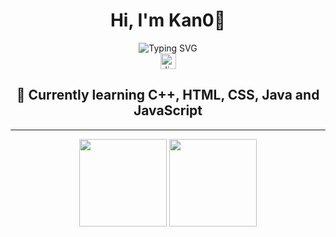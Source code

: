 <h1 align="center">Hi, I'm Kan0👋</h1>

<div align="center">
  <img src="https://readme-typing-svg.demolab.com?font=Gravitas+One&size=35&pause=1000&color=6A1DF7&width=435&lines=Loving+Minecraft" alt="Typing SVG" /></a>
</div>


<div align="center">
  <a href="https://discord.com/users/261424546819604480" target="_blank">
    <img src="https://img.shields.io/static/v1?message=Discord&logo=discord&label=&color=7289DA&logoColor=white&labelColor=&style=for-the-badge" height="25" alt="discord logo"  />
  </a>
  <h2>🤔 Currently learning C++, HTML, CSS, Java and JavaScript</h2>
</div>

<hr>

<div align="center">
  <img height="140em" src="https://github-readme-stats.vercel.app/api?username=Kan0Ka&show_icons=true&theme=dark&include_all_commits=true&count_private=true"/>
  <img height="140em" src="https://github-readme-stats.vercel.app/api/top-langs?username=Kan0Ka&show_icons=true&theme=dark"
</div>
